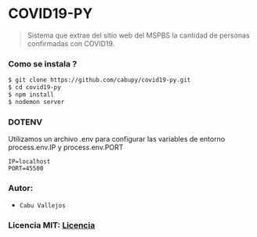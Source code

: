 # COVID19-PY

> Sistema que extrae del sitio web del MSPBS la cantidad de personas confirmadas con COVID19.

### Como se instala ?

```bash
$ git clone https://github.com/cabupy/covid19-py.git
$ cd covid19-py
$ npm install
$ nodemon server
```
### DOTENV

Utilizamos un archivo .env para configurar las variables de entorno process.env.IP y process.env.PORT

```env
IP=localhost
PORT=45500
```
### Autor:

- `Cabu Vallejos`

### Licencia MIT: [Licencia](https://github.com/cabupy/covid19-py/blob/master/LICENSE)
